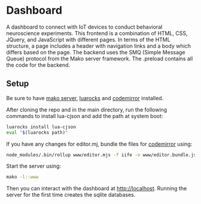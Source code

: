 # Dashboard

A dashboard to connect with IoT devices to conduct behavioral neuroscience experiments. This frontend is a combination of HTML, CSS, JQuery, and JavaScript with different pages. In terms of the HTML structure, a page includes a header with navigation links and a body which differs based on the page. The backend uses the SMQ (Simple Message Queue) protocol from the Mako server framework. The .preload contains all the code for the backend.

## Setup

Be sure to have [mako server](https://makoserver.net/), [luarocks](https://github.com/luarocks/luarocks/wiki/Download) and [codemirror](https://codemirror.net/) installed.

After cloning the repo and in the main directory, run the following commands to install lua-cjson and add the path at system boot:

```bash
luarocks install lua-cjson
eval "$(luarocks path)"
```

If you have any changes for editor.mj, bundle the files for [codemirror](https://codemirror.net/) using:

```bash
node_modules/.bin/rollup www/editor.mjs -f iife -o www/editor.bundle.js -p @rollup/plugin-node-resolve --output.name cm6
```

Start the server using:

```bash
mako -l::www
```

Then you can interact with the dashboard at [http://localhost](http://localhost). Running the server for the first time creates the sqlite databases.
